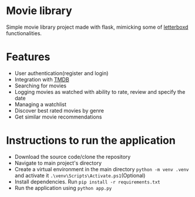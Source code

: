 # Movie library

Simple movie library project made with flask, mimicking some of [letterboxd](https://letterboxd.com/) functionalities.

# Features
- User authentication(register and login)
- Integration with [TMDB](https://www.themoviedb.org/)
- Searching for movies
- Logging movies as watched with ability to rate, review and specify the date
- Managing a watchlist
- Discover best rated movies by genre
- Get similar movie recommendations

# Instructions to run the application
- Download the source code/clone the repository
- Navigate to main project's directory
- Create a virtual environment in the main directory `python -m venv .venv` and activate it `.\venv\Scripts\Activate.ps1`(Optional)
- Install dependencies. Run `pip install -r requirements.txt`
- Run the application using `python app.py`
